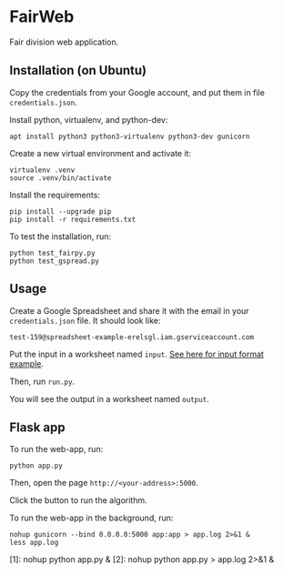 # FairWeb
Fair division web application.

## Installation (on Ubuntu)

Copy the credentials from your Google account, and put them in file `credentials.json`.

Install python, virtualenv, and python-dev:

    apt install python3 python3-virtualenv python3-dev gunicorn

Create a new virtual environment and activate it:

    virtualenv .venv
    source .venv/bin/activate

Install the requirements:

    pip install --upgrade pip
    pip install -r requirements.txt

To test the installation, run:

    python test_fairpy.py
    python test_gspread.py


## Usage

Create a Google Spreadsheet and share it with the email in your `credentials.json` file. It should look like: 

    test-159@spreadsheet-example-erelsgl.iam.gserviceaccount.com

Put the input in a worksheet named `input`.
[See here for input format example](https://docs.google.com/spreadsheets/d/1tJPV-y-r1TAx5FqbrqecKPJMeKHTtIDeiYck8eLoGKY/edit#gid=0).

Then, run `run.py`.

You will see the output in a worksheet named `output`.

## Flask app

To run the web-app, run:

    python app.py

Then, open the page `http://<your-address>:5000`.

Click the button to run the algorithm.

To run the web-app in the background, run:

    nohup gunicorn --bind 0.0.0.0:5000 app:app > app.log 2>&1 &
    less app.log

[1]: nohup python app.py & 
[2]: nohup python app.py > app.log 2>&1 &
